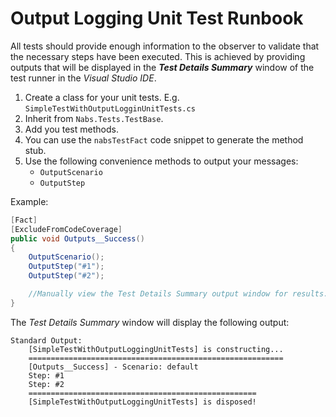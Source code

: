 # Output Logging Unit Test Runbook

All tests should provide enough information to the observer to validate that the necessary steps have been executed. This is achieved by providing outputs that will be displayed in the ___Test Details Summary___ window of the test runner in the _Visual Studio IDE_.

1. Create a class for your unit tests. E.g. `SimpleTestWithOutputLogginUnitTests.cs`
1. Inherit from `Nabs.Tests.TestBase`.
1. Add you test methods.
1. You can use the `nabsTestFact` code snippet to generate the method stub.
1. Use the following convenience methods to output your messages:
    - `OutputScenario`
    - `OutputStep`

Example:
```csharp
[Fact]
[ExcludeFromCodeCoverage]
public void Outputs__Success()
{
    OutputScenario();
    OutputStep("#1");
    OutputStep("#2");

    //Manually view the Test Details Summary output window for results.
}
```
The _Test Details Summary_ window will display the following output:
```text
Standard Output: 
    [SimpleTestWithOutputLoggingUnitTests] is constructing...
    =========================================================
    [Outputs__Success] - Scenario: default
    Step: #1
    Step: #2
    ===================================================
    [SimpleTestWithOutputLoggingUnitTests] is disposed!
```
